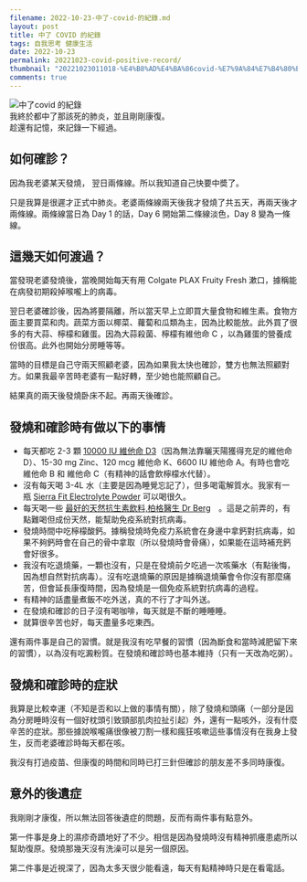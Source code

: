 ```yaml
---
filename: 2022-10-23-中了-covid-的紀錄.md
layout: post
title: 中了 COVID 的紀錄
tags: 自我思考 健康生活
date: 2022-10-23
permalink: 20221023-covid-positive-record/
thumbnail: "20221023011018-%E4%B8%AD%E4%BA%86covid-%E7%9A%84%E7%B4%80%E9%8C%84.jpeg"
comments: true
---
```


![中了covid 的紀錄](https://roulesophy.github.io/images/20221023011018-%E4%B8%AD%E4%BA%86covid-%E7%9A%84%E7%B4%80%E9%8C%84.jpeg)  
我終於都中了那該死的肺炎，並且剛剛康復。  
趁還有記憶，來記錄一下經過。

## 如何確診？

因為我老婆某天發燒， 翌日兩條線。所以我知道自己快要中奬了。

只是我算是很遲才正式中肺炎。老婆兩條線兩天後我才發燒了共五天，再兩天後才兩條線。兩條線當日為 Day 1 的話，Day 6 開始第二條線淡色，Day 8 變為一條線。

## 這幾天如何渡過？

當發現老婆發燒後，當晚開始每天有用 Colgate PLAX Fruity Fresh 漱口，據稱能在病發初期殺掉喉嚨上的病毒。

翌日老婆確診後，因為將要隔離，所以當天早上立即買大量食物和維生素。食物方面主要買菜和肉。蔬菜方面以椰菜、蘿蔔和瓜類為主，因為比較能放。此外買了很多的有大蒜、檸檬和雞蛋。因為大蒜殺菌、檸檬有維他命 C ，以為雞蛋的營養成份很高。此外也開始分房睡等等。

當時的目標是自己守兩天照顧老婆，因為如果我太快也確診，雙方也無法照顧對方。如果我最辛苦時老婆有一點好轉，至少她也能照顧自己。

結果真的兩天後發燒卧床不起。再兩天後確診。

## 發燒和確診時有做以下的事情

- 每天都吃 2-3 顆 [10000 IU 維他命 D3](https://www.amazon.com/NOW-Vitamin-D-3-000-Softgels/dp/B00F45EQ4W)（因為無法靠曬天陽獲得充足的維他命 D）、15-30 mg Zinc、120 mcg 維他命 K、6600 IU 維他命 A。有時也會吃 維他命 B 和 維他命 C（有精神的話會飲檸檬水代替）。
- 沒有每天喝 3-4L 水（主要是因為睡覺忘記了），但多喝電解質水。我家有一瓶 [Sierra Fit Electrolyte Powder](https://www.amazon.com/Sierra-Fit-Electrolyte-Calories-Lemonade/dp/B0841GQ8TP) 可以喝很久。
- 每天喝一些 [最好的天然抗生素飲料,柏格醫生 Dr Berg](https://www.youtube.com/watch?v=HKOHelFyuYw)　。這是之前弄的，有點難喝但成份天然，能幫助免疫系統對抗病毒。
- 發燒時間中吃檸檬酸鈣。據稱發燒時免疫力系統會在身邊中拿鈣對抗病毒，如果不夠鈣時會在自己的骨中拿取（所以發燒時會骨痛），如果能在這時補充鈣會好很多。
- 我沒有吃退燒藥，一顆也沒有，只是在發燒前夕吃過一次咳藥水（有點後悔，因為想自然對抗病毒）。沒有吃退燒藥的原因是據稱退燒藥會令你沒有那麼痛苦，但會延長康復時間，因為發燒是一個免疫系統對抗病毒的過程。
- 有精神的話盡量煮飯不吃外送，真的不行了才叫外送。
- 在發燒和確診的日子沒有喝咖啡，每天就是不斷的睡睡睡。
- 就算很辛苦也好，每天盡量多吃東西。

還有兩件事是自己的習慣。就是我沒有吃早餐的習慣（因為斷食和當時減肥留下來的習慣），以為沒有吃澱粉質。在發燒和確診時也基本維持（只有一天改為吃粥）。

## 發燒和確診時的症狀

我算是比較幸運（不知是否和以上做的事情有關），除了發燒和頭痛（一部分是因為分房睡時沒有一個好枕頭引致頸部肌肉拉扯引起）外，還有一點咳外，沒有什麼辛苦的症狀。那些據說喉嚨痛很像被刀割一樣和瘋狂咳嗽這些事情沒有在我身上發生，反而老婆確診時每天都在咳。

我沒有打過疫苗、但康復的時間和同時已打三針但確診的朋友差不多同時康復。

## 意外的後遺症

我剛剛才康復，所以無法回答後遺症的問題，反而有兩件事有點意外。

第一件事是身上的濕疹奇蹟地好了不少。相信是因為發燒時沒有精神抓癢患處所以幫助復原。發燒那幾天沒有洗澡可以是另一個原因。

第二件事是近視深了，因為太多天很少能看遠，每天有點精神時只是在看電話。
